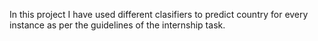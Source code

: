 In this project I have used different clasifiers to predict country for every instance as per the guidelines of the internship task.
